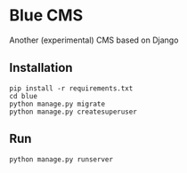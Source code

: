 # Blue CMS

Another (experimental) CMS based on Django

## Installation

```
pip install -r requirements.txt
cd blue
python manage.py migrate
python manage.py createsuperuser
```

## Run

```
python manage.py runserver
```
